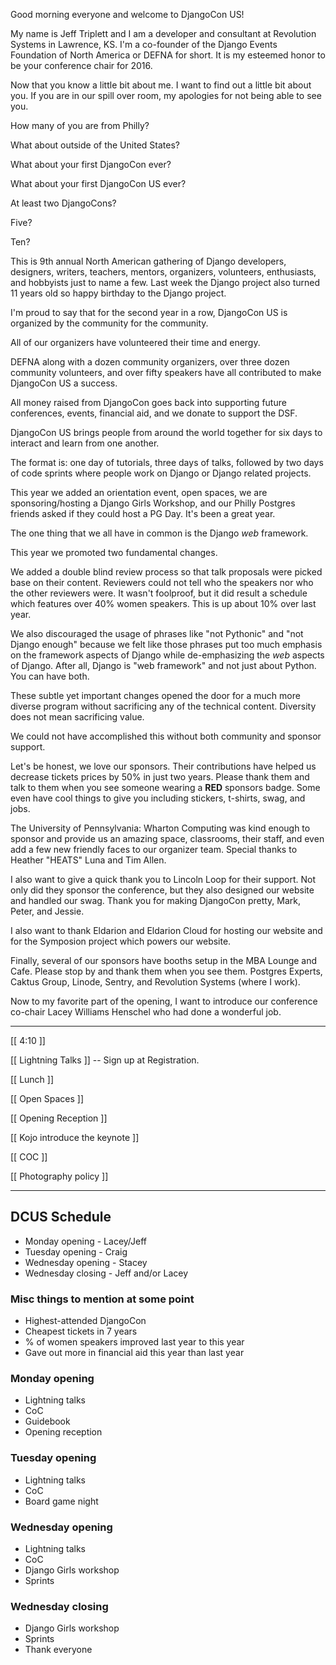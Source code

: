 Good morning everyone and welcome to DjangoCon US!

My name is Jeff Triplett and I am a developer and consultant at Revolution Systems in Lawrence, KS. I'm a co-founder of the Django Events Foundation of North America or DEFNA for short. It is my esteemed honor to be your conference chair for 2016. 

Now that you know a little bit about me. I want to find out a little bit about you. If you are in our spill over room, my apologies for not being able to see you.

How many of you are from Philly?

What about outside of the United States?

What about your first DjangoCon ever?

What about your first DjangoCon US ever?

At least two DjangoCons?

Five?

Ten?

This is 9th annual North American gathering of Django developers, designers, writers, teachers, mentors, organizers, volunteers, enthusiasts, and hobbyists just to name a few. Last week the Django project also turned 11 years old so happy birthday to the Django project.

I'm proud to say that for the second year in a row, DjangoCon US is organized by the community for the community. 

All of our organizers have volunteered their time and energy.

DEFNA along with a dozen community organizers, over three dozen community volunteers, and over fifty speakers have all contributed to make DjangoCon US a success. 

All money raised from DjangoCon goes back into supporting future conferences, events, financial aid, and we donate to support the DSF.

DjangoCon US brings people from around the world together for six days to interact and learn from one another. 

The format is: one day of tutorials, three days of talks, followed by two days of code sprints where people work on Django or Django related projects. 

This year we added an orientation event, open spaces, we are sponsoring/hosting a Django Girls Workshop, and our Philly Postgres friends asked if they could host a PG Day. It's been a great year.

The one thing that we all have in common is the Django *web* framework. 

This year we promoted two fundamental changes. 

We added a double blind review process so that talk proposals were picked base on their content. Reviewers could not tell who the speakers nor who the other reviewers were. It wasn't foolproof, but it did result a schedule which features over 40% women speakers. This is up about 10% over last year. 

We also discouraged the usage of phrases like "not Pythonic" and "not Django enough" because we felt like those phrases put too much emphasis on the framework aspects of Django while de-emphasizing the *web* aspects of Django. After all, Django is "web framework" and not just about Python. You can have both.

These subtle yet important changes opened the door for a much more diverse program without sacrificing any of the technical content. Diversity does not mean sacrificing value. 

We could not have accomplished this without both community and sponsor support.

Let's be honest, we love our sponsors. Their contributions have helped us decrease tickets prices by 50% in just two years. Please thank them and talk to them when you see someone wearing a **RED** sponsors badge. Some even have cool things to give you including stickers, t-shirts, swag, and jobs.


The University of Pennsylvania: Wharton Computing was kind enough to sponsor and provide us an amazing space, classrooms, their staff, and even add a few new friendly faces to our organizer team. Special thanks to Heather "HEATS" Luna and Tim Allen.


I also want to give a quick thank you to Lincoln Loop for their support. Not only did they sponsor the conference, but they also designed our website and handled our swag. Thank you for making DjangoCon pretty, Mark, Peter, and Jessie.


I also want to thank Eldarion and Eldarion Cloud for hosting our website and for the Symposion project which powers our website.


Finally, several of our sponsors have booths setup in the MBA Lounge and Cafe. Please stop by and thank them when you see them. Postgres Experts, Caktus Group, Linode, Sentry, and Revolution Systems (where I work).

Now to my favorite part of the opening, I want to introduce our conference co-chair Lacey Williams Henschel who had done a wonderful job. 



----


[[ 4:10 ]]

[[ Lightning Talks ]] -- Sign up at Registration.

[[ Lunch ]]

[[ Open Spaces ]]

[[ Opening Reception ]]

[[ Kojo introduce the keynote ]]

[[ COC ]]

[[ Photography policy ]]

----

## DCUS Schedule

- Monday opening - Lacey/Jeff 
- Tuesday opening - Craig
- Wednesday opening - Stacey
- Wednesday closing - Jeff and/or Lacey 

### Misc things to mention at some point 

- Highest-attended DjangoCon 
- Cheapest tickets in 7 years 
- % of women speakers improved last year to this year 
- Gave out more in financial aid this year than last year 

### Monday opening 

- Lightning talks 
- CoC
- Guidebook 
- Opening reception

### Tuesday opening 

- Lightning talks 
- CoC
- Board game night 

### Wednesday opening 

- Lightning talks 
- CoC
- Django Girls workshop 
- Sprints 

### Wednesday closing 

- Django Girls workshop 
- Sprints 
- Thank everyone
